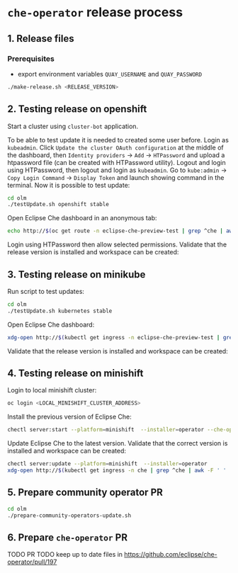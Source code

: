 # `che-operator` release process

## 1. Release files

### Prerequisites
- export environment variables `QUAY_USERNAME` and `QUAY_PASSWORD`


```bash
./make-release.sh <RELEASE_VERSION>
```

## 2. Testing release on openshift

Start a cluster using `cluster-bot` application.

To be able to test update it is needed to created some user before. Login as `kubeadmin`. Click `Update the cluster OAuth configuration` at the middle of the dashboard, then `Identity providers` -> `Add` -> `HTPassword` and upload a htpassword file (can be created with HTPassword utility). Logout and login using HTPassword, then logout and login as `kubeadmin`. Go to `kube:admin` -> `Copy Login Command` -> `Display Token` and launch showing command in the terminal. Now it is possible to test update:

```bash
cd olm
./testUpdate.sh openshift stable
```

Open Eclipse Che dashboard in an anonymous tab:

```bash
echo http://$(oc get route -n eclipse-che-preview-test | grep ^che | awk -F ' ' '{ print $2 }')
```

Login using HTPassword then allow selected permissions. Validate that the release version is installed and workspace can be created:

## 3. Testing release on minikube

Run script to test updates:

```bash
cd olm
./testUpdate.sh kubernetes stable
```

Open Eclipse Che dashboard:

```bash
xdg-open http://$(kubectl get ingress -n eclipse-che-preview-test | grep ^che | awk -F ' ' '{ print $2 }')
```

Validate that the release version is installed and workspace can be created:

## 4. Testing release on minishift

Login to local minishift cluster:

```bash
oc login <LOCAL_MINISHIFT_CLUSTER_ADDRESS>
```

Install the previous version of Eclipse Che:

```bash
chectl server:start --platform=minishift  --installer=operator --che-operator-image=quay.io/eclipse/che-operator:<PREVIOUS_RELEASE_VERSION>
```

Update Eclipse Che to the latest version. Validate that the correct version is installed and workspace can be created:

```bash
chectl server:update --platform=minishift  --installer=operator
xdg-open http://$(kubectl get ingress -n che | grep ^che | awk -F ' ' '{ print $2 }')
```

## 5. Prepare community operator PR

```bash
cd olm
./prepare-community-operators-update.sh
```

## 6. Prepare `che-operator` PR
TODO PR
TODO keep up to date files in https://github.com/eclipse/che-operator/pull/197
